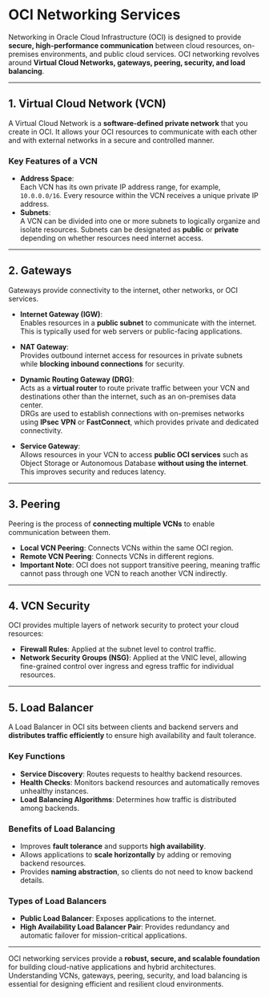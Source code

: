 # OCI Networking Services

Networking in Oracle Cloud Infrastructure (OCI) is designed to provide **secure, high-performance communication** between cloud resources, on-premises environments, and public cloud services. OCI networking revolves around **Virtual Cloud Networks, gateways, peering, security, and load balancing**.

---

## 1. Virtual Cloud Network (VCN)

A Virtual Cloud Network is a **software-defined private network** that you create in OCI. It allows your OCI resources to communicate with each other and with external networks in a secure and controlled manner.

### Key Features of a VCN
- **Address Space**:  
  Each VCN has its own private IP address range, for example, `10.0.0.0/16`. Every resource within the VCN receives a unique private IP address.  
- **Subnets**:  
  A VCN can be divided into one or more subnets to logically organize and isolate resources. Subnets can be designated as **public** or **private** depending on whether resources need internet access.

---

## 2. Gateways

Gateways provide connectivity to the internet, other networks, or OCI services.

- **Internet Gateway (IGW)**:  
  Enables resources in a **public subnet** to communicate with the internet. This is typically used for web servers or public-facing applications.

- **NAT Gateway**:  
  Provides outbound internet access for resources in private subnets while **blocking inbound connections** for security.

- **Dynamic Routing Gateway (DRG)**:  
  Acts as a **virtual router** to route private traffic between your VCN and destinations other than the internet, such as an on-premises data center.  
  DRGs are used to establish connections with on-premises networks using **IPsec VPN** or **FastConnect**, which provides private and dedicated connectivity.

- **Service Gateway**:  
  Allows resources in your VCN to access **public OCI services** such as Object Storage or Autonomous Database **without using the internet**. This improves security and reduces latency.

---

## 3. Peering

Peering is the process of **connecting multiple VCNs** to enable communication between them.

- **Local VCN Peering**: Connects VCNs within the same OCI region.  
- **Remote VCN Peering**: Connects VCNs in different regions.  
- **Important Note**: OCI does not support transitive peering, meaning traffic cannot pass through one VCN to reach another VCN indirectly.

---

## 4. VCN Security

OCI provides multiple layers of network security to protect your cloud resources:

- **Firewall Rules**: Applied at the subnet level to control traffic.  
- **Network Security Groups (NSG)**: Applied at the VNIC level, allowing fine-grained control over ingress and egress traffic for individual resources.

---

## 5. Load Balancer

A Load Balancer in OCI sits between clients and backend servers and **distributes traffic efficiently** to ensure high availability and fault tolerance.

### Key Functions
- **Service Discovery**: Routes requests to healthy backend resources.  
- **Health Checks**: Monitors backend resources and automatically removes unhealthy instances.  
- **Load Balancing Algorithms**: Determines how traffic is distributed among backends.

### Benefits of Load Balancing
- Improves **fault tolerance** and supports **high availability**.  
- Allows applications to **scale horizontally** by adding or removing backend resources.  
- Provides **naming abstraction**, so clients do not need to know backend details.

### Types of Load Balancers
- **Public Load Balancer**: Exposes applications to the internet.  
- **High Availability Load Balancer Pair**: Provides redundancy and automatic failover for mission-critical applications.

---

OCI networking services provide a **robust, secure, and scalable foundation** for building cloud-native applications and hybrid architectures. Understanding VCNs, gateways, peering, security, and load balancing is essential for designing efficient and resilient cloud environments.
